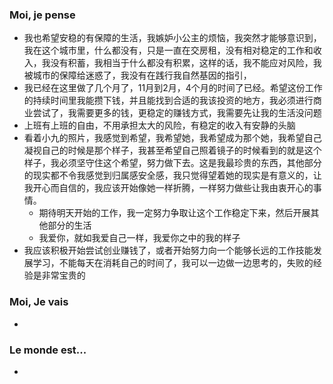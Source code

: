 ### Moi, je pense
- 我也希望安稳的有保障的生活，我嫉妒小公主的烦恼，我突然才能够意识到，我在这个城市里，什么都没有，只是一直在交房租，没有相对稳定的工作和收入，我没有积蓄，我相当于什么都没有积累，这样的话，我不能应对风险，我被城市的保障给迷惑了，我没有在践行我自然基因的指引，
- 我已经在这里做了几个月了，11月到2月，4个月的时间了已经。希望这份工作的持续时间里我能攒下钱，并且能找到合适的我该投资的地方，我必须进行商业尝试了，我需要更多的钱，更稳定的赚钱方式，我需要先让我的生活没问题
- 上班有上班的自由，不用承担太大的风险，有稳定的收入有安静的头脑
- 看着小九的照片，我感觉到希望，我希望她，我希望成为那个她，我希望自己凝视自己的时候是那个样子，我甚至希望自己照着镜子的时候看到的就是这个样子，我必须坚守住这个希望，努力做下去。这是我最珍贵的东西，其他部分的现实都不令我感觉到归属感安全感，我只觉得望着她的现实是有意义的，让我开心而自信的，我应该开始像她一样折腾，一样努力做些让我由衷开心的事情。
	- 期待明天开始的工作，我一定努力争取让这个工作稳定下来，然后开展其他部分的生活
	- 我爱你，就如我爱自己一样，我爱你之中的我的样子
- 我应该积极开始尝试创业赚钱了，或者开始努力向一个能够长远的工作技能发展学习，不能每天在消耗自己的时间了，我可以一边做一边思考的，失败的经验是非常宝贵的




### Moi, Je vais
- 



### Le monde est...
- 